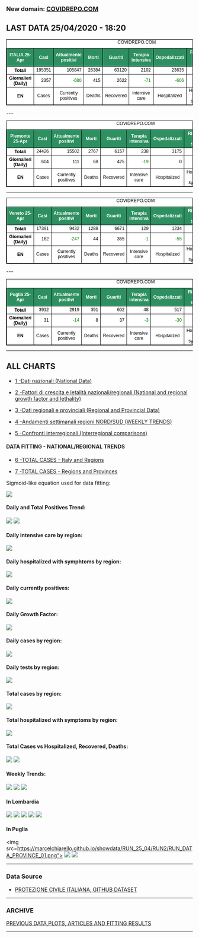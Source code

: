 <!-- start -->
### New domain: <a href="https://www.covidrepo.com/">COVIDREPO.COM</a>

## LAST DATA 25/04/2020 - 18:20

<table style=" color:black; font-size:12; font-family:arial; text-align:center; " cellpadding="2.5" cellspacing="0" border="1" bordercolor="black" bgcolor="#FFFFFF">
			<caption>COVIDREPO.COM</caption>
			<tr style="color:#FFFFFF;background:#2E9061">
				<th>ITALIA 25-Apr</th>
				<th>Casi</th>
				<th>Attualmente positivi</th>
				<th>Morti</th>
				<th>Guariti</th>
				<th>Terapia intensiva</th>
				<th>Ospedalizzati</th>
				<th>Ricoverati con sintomi</th>
				<th>Isolamento domiciliare</th>
				<th>Tamponi</th>
			</tr>
			<tr>
				<th>Totali</th>
				<td align="right"> 195351</td>
				<td align="right"> 105847</td>
				<td align="right"> 26384</td>
				<td align="right"> 63120</td>
				<td align="right"> 2102</td>
				<td align="right"> 23635</td>
				<td align="right"> 21533</td>
				<td align="right"> 82212</td>
				<td align="right"> 1707743</td>
			</tr>
			<tr>
				<th>Giornalieri (Daily)</th>
				<td align="right"> 2357</td>
				<td align="right" style=" color:green; "> -680</td>
				<td align="right"> 415</td>
				<td align="right"> 2622</td>
				<td align="right" style=" color:green; "> -71</td>
				<td align="right" style=" color:green; "> -606</td>
				<td align="right" style=" color:green; "> -535</td>
				<td align="right" style=" color:green; "> -74</td>
				<td align="right"> 65387</td>
			</tr>
			<tr>
				<th>EN</th>
				<td>Cases</td>
				<td>Currently positives</td>
				<td>Deaths</td>
				<td>Recovered</td>
				<td>Intensive care</td>
				<td>Hospitalized</td>
				<td>Hospitalized with symptoms</td>
				<td>Home isolation</td>
				<td>Tests</td>
			</tr>
		</table>
---

<table style=" color:black; font-size:12; font-family:arial; text-align:center; " cellpadding="2.5" cellspacing="0" border="1" bordercolor="black" bgcolor="#FFFFFF">
			<caption>COVIDREPO.COM</caption>
			<tr style="color:#FFFFFF;background:#2E9061">
				<th>Piemonte 25-Apr</th>
				<th>Casi</th>
				<th>Attualmente positivi</th>
				<th>Morti</th>
				<th>Guariti</th>
				<th>Terapia intensiva</th>
				<th>Ospedalizzati</th>
				<th>Ricoverati con sintomi</th>
				<th>Isolamento domiciliare</th>
				<th>Tamponi</th>
			</tr>
			<tr>
				<th>Totali</th>
				<td align="right"> 24426</td>
				<td align="right"> 15502</td>
				<td align="right"> 2767</td>
				<td align="right"> 6157</td>
				<td align="right"> 238</td>
				<td align="right"> 3175</td>
				<td align="right"> 2937</td>
				<td align="right"> 12327</td>
				<td align="right"> 131107</td>
			</tr>
			<tr>
				<th>Giornalieri (Daily)</th>
				<td align="right"> 604</td>
				<td align="right"> 111</td>
				<td align="right"> 68</td>
				<td align="right"> 425</td>
				<td align="right" style=" color:green; "> -19</td>
				<td align="right"> 0</td>
				<td align="right"> 19</td>
				<td align="right"> 111</td>
				<td align="right"> 5807</td>
			</tr>
			<tr>
				<th>EN</th>
				<td>Cases</td>
				<td>Currently positives</td>
				<td>Deaths</td>
				<td>Recovered</td>
				<td>Intensive care</td>
				<td>Hospitalized</td>
				<td>Hospitalized with symptoms</td>
				<td>Home isolation</td>
				<td>Tests</td>
			</tr>
		</table>
    
---

<table style=" color:black; font-size:12; font-family:arial; text-align:center; " cellpadding="2.5" cellspacing="0" border="1" bordercolor="black" bgcolor="#FFFFFF">
			<caption>COVIDREPO.COM</caption>
			<tr style="color:#FFFFFF;background:#2E9061">
				<th>Veneto 25-Apr</th>
				<th>Casi</th>
				<th>Attualmente positivi</th>
				<th>Morti</th>
				<th>Guariti</th>
				<th>Terapia intensiva</th>
				<th>Ospedalizzati</th>
				<th>Ricoverati con sintomi</th>
				<th>Isolamento domiciliare</th>
				<th>Tamponi</th>
			</tr>
			<tr>
				<th>Totali</th>
				<td align="right"> 17391</td>
				<td align="right"> 9432</td>
				<td align="right"> 1288</td>
				<td align="right"> 6671</td>
				<td align="right"> 129</td>
				<td align="right"> 1234</td>
				<td align="right"> 1105</td>
				<td align="right"> 8198</td>
				<td align="right"> 306977</td>
			</tr>
			<tr>
				<th>Giornalieri (Daily)</th>
				<td align="right"> 162</td>
				<td align="right" style=" color:green; "> -247</td>
				<td align="right"> 44</td>
				<td align="right"> 365</td>
				<td align="right" style=" color:green; "> -1</td>
				<td align="right" style=" color:green; "> -55</td>
				<td align="right" style=" color:green; "> -54</td>
				<td align="right" style=" color:green; "> -192</td>
				<td align="right"> 10081</td>
			</tr>
			<tr>
				<th>EN</th>
				<td>Cases</td>
				<td>Currently positives</td>
				<td>Deaths</td>
				<td>Recovered</td>
				<td>Intensive care</td>
				<td>Hospitalized</td>
				<td>Hospitalized with symptoms</td>
				<td>Home isolation</td>
				<td>Tests</td>
			</tr>
		</table>
---

<table style=" color:black; font-size:12; font-family:arial; text-align:center; " cellpadding="2.5" cellspacing="0" border="1" bordercolor="black" bgcolor="#FFFFFF">
			<caption>COVIDREPO.COM</caption>
			<tr style="color:#FFFFFF;background:#2E9061">
				<th>Puglia 25-Apr</th>
				<th>Casi</th>
				<th>Attualmente positivi</th>
				<th>Morti</th>
				<th>Guariti</th>
				<th>Terapia intensiva</th>
				<th>Ospedalizzati</th>
				<th>Ricoverati con sintomi</th>
				<th>Isolamento domiciliare</th>
				<th>Tamponi</th>
			</tr>
			<tr>
				<th>Totali</th>
				<td align="right"> 3912</td>
				<td align="right"> 2919</td>
				<td align="right"> 391</td>
				<td align="right"> 602</td>
				<td align="right"> 48</td>
				<td align="right"> 517</td>
				<td align="right"> 469</td>
				<td align="right"> 2402</td>
				<td align="right"> 54628</td>
			</tr>
			<tr>
				<th>Giornalieri (Daily)</th>
				<td align="right"> 31</td>
				<td align="right" style=" color:green; "> -14</td>
				<td align="right"> 8</td>
				<td align="right"> 37</td>
				<td align="right" style=" color:green; "> -3</td>
				<td align="right" style=" color:green; "> -30</td>
				<td align="right" style=" color:green; "> -27</td>
				<td align="right"> 16</td>
				<td align="right"> 2156</td>
			</tr>
			<tr>
				<th>EN</th>
				<td>Cases</td>
				<td>Currently positives</td>
				<td>Deaths</td>
				<td>Recovered</td>
				<td>Intensive care</td>
				<td>Hospitalized</td>
				<td>Hospitalized with symptoms</td>
				<td>Home isolation</td>
				<td>Tests</td>
			</tr>
		</table>
		
---

## ALL CHARTS

- [1 -Dati nazionali (National Data)](/RUN_25_04/RUN0/RUN.html)

- [2 -Fattori di crescita e letalità nazionali/regionali (National and regional growth factor and lethality)](/RUN_25_04/RUN6/RUN.html)

- [3 -Dati regionali e provinciali (Regional and Provincial Data)](/RUN_25_04/RUN2/RUN.html)

- [4 -Andamenti settimanali regioni NORD/SUD (WEEKLY TRENDS)](/RUN_25_04/RUN5/RUN.html)

- [5 -Confronti interregionali (Interregional comparisons)](/RUN_25_04/RUN4/RUN.html)

#### DATA FITTING - NATIONAL/REGIONAL TRENDS

- [6 -TOTAL CASES - Italy and Regions](/RUN_25_04/RUN1/RUN.html)

- [7 -TOTAL CASES - Regions and Provinces](/RUN_25_04/RUN13/RUN.html)

Sigmoid-like equation used for data fitting:

<img src="http://latex.codecogs.com/svg.latex?Sig = \frac{a}{e^{b(x+c)} + a1e^{b1(x+c1)} - d}" border="0"/>

#### Daily and Total Positives Trend:
<img src="https://marcelchiarello.github.io/showdata/RUN_25_04/RUN1/RUN_DATA_FIT_TOTAL_CASES_ITALY_REGIONS_01.png">
<img src="https://marcelchiarello.github.io/showdata/RUN_25_04/RUN1/RUN_DATA_FIT_TOTAL_CASES_ITALY_REGIONS_02.png">

#### Daily intensive care by region:
<img src="https://marcelchiarello.github.io/showdata/RUN_25_04/RUN4/RUN_INTEREGION_13.png">

#### Daily hospitalized with symphtoms by region:
<img src="https://marcelchiarello.github.io/showdata/RUN_25_04/RUN4/RUN_INTEREGION_14.png">

#### Daily currently positives:
<img src="https://marcelchiarello.github.io/showdata/RUN_25_04/RUN4/RUN_INTEREGION_15.png">

#### Daily Growth Factor:
<img src="https://marcelchiarello.github.io/showdata/RUN_25_04/RUN6/RUN_FACTORS_01.png">

#### Daily cases by region:
<img src="https://marcelchiarello.github.io/showdata/RUN_25_04/RUN4/RUN_INTEREGION_11.png">

#### Daily tests by region:
<img src="https://marcelchiarello.github.io/showdata/RUN_25_04/RUN4/RUN_INTEREGION_12.png">

#### Total cases by region:
<img src="https://marcelchiarello.github.io/showdata/RUN_25_04/RUN4/RUN_INTEREGION_01.png">

#### Total hospitalized with symptoms by region:
<img src="https://marcelchiarello.github.io/showdata/RUN_25_04/RUN4/RUN_INTEREGION_05.png">

#### Total Cases vs Hospitalized, Recovered, Deaths:
<img src="https://marcelchiarello.github.io/showdata/RUN_25_04/RUN0/RUN_DATA_ITALIA_01.png">


<img src="https://marcelchiarello.github.io/showdata/RUN_25_04/RUN0/RUN_DATA_ITALIA_04.png">

#### Weekly Trends:
<img src="https://marcelchiarello.github.io/showdata/RUN_25_04/RUN5/RUN_NEWTRENDS_01.png">
<img src="https://marcelchiarello.github.io/showdata/RUN_25_04/RUN5/RUN_NEWTRENDS_02.png">
<img src="https://marcelchiarello.github.io/showdata/RUN_25_04/RUN5/RUN_NEWTRENDS_03.png">


#### In Lombardia
<img src="https://marcelchiarello.github.io/showdata/RUN_25_04/RUN2/RUN_DATA_PROVINCE_08.png">
<img src="https://marcelchiarello.github.io/showdata/RUN_25_04/RUN1/RUN_DATA_FIT_TOTAL_CASES_ITALY_REGIONS_05.png">
<img src="https://marcelchiarello.github.io/showdata/RUN_25_04/RUN1/RUN_DATA_FIT_TOTAL_CASES_ITALY_REGIONS_06.png">
<img src="https://marcelchiarello.github.io/showdata/RUN_25_04/RUN13/RUN_DATA_FIT_TOTAL_CASES_PROVINCES_18.png">
<img src="https://marcelchiarello.github.io/showdata/RUN_25_04/RUN13/RUN_DATA_FIT_TOTAL_CASES_PROVINCES_20.png">

#### In Puglia
<img src=https://marcelchiarello.github.io/showdata/RUN_25_04/RUN2/RUN_DATA_PROVINCE_01.png">
<img src="https://marcelchiarello.github.io/showdata/RUN_25_04/RUN1/RUN_DATA_FIT_TOTAL_CASES_ITALY_REGIONS_03.png">
<img src="https://marcelchiarello.github.io/showdata/RUN_25_04/RUN1/RUN_DATA_FIT_TOTAL_CASES_ITALY_REGIONS_04.png">

---

### Data Source

- [PROTEZIONE CIVILE ITALIANA, GITHUB DATASET](https://github.com/pcm-dpc/COVID-19)

---

### ARCHIVE
[PREVIOUS DATA,PLOTS, ARTICLES AND FITTING RESULTS](/archive.md)

---
